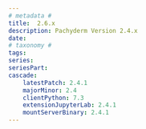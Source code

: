 ```yaml
---
# metadata # 
title:  2.6.x
description: Pachyderm Version 2.4.x 
date: 
# taxonomy #
tags:
series:
seriesPart:
cascade:
    latestPatch: 2.4.1
    majorMinor: 2.4
    clientPython: 7.3
    extensionJupyterLab: 2.4.1
    mountServerBinary: 2.4.1
---
```

